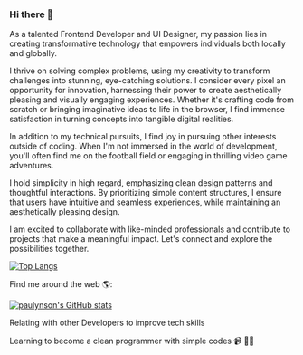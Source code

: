 ### Hi there 👋

As a talented Frontend Developer and UI Designer, my passion lies in creating transformative technology that empowers individuals both locally and globally.

I thrive on solving complex problems, using my creativity to transform challenges into stunning, eye-catching solutions. I consider every pixel an opportunity for innovation, harnessing their power to create aesthetically pleasing and visually engaging experiences. Whether it's crafting code from scratch or bringing imaginative ideas to life in the browser, I find immense satisfaction in turning concepts into tangible digital realities.

In addition to my technical pursuits, I find joy in pursuing other interests outside of coding. When I'm not immersed in the world of development, you'll often find me on the football field or engaging in thrilling video game adventures.

I hold simplicity in high regard, emphasizing clean design patterns and thoughtful interactions. By prioritizing simple content structures, I ensure that users have intuitive and seamless experiences, while maintaining an aesthetically pleasing design.

I am excited to collaborate with like-minded professionals and contribute to projects that make a meaningful impact. Let's connect and explore the possibilities together.

[![Top Langs](https://github-readme-stats.vercel.app/api/top-langs/?username=paulynson&layout=compact)](https://github.com/paulynson/github-readme-stats)

Find me around the web 🌎:

[![paulynson's GitHub stats](https://github-readme-stats.vercel.app/api?username=paulynson)](https://github.com/paulynson/github-readme-stats)

Relating with other Developers to improve tech skills


Learning to become a clean programmer with simple codes 📹 ✍🏾


<!-- ![Metrics](https://metrics.lecoq.io/paulynson?template=classic&posts=1&traffic=1&languages=1&isocalendar=1&introduction=1&isocalendar.duration=full-year&languages.limit=5&languages.sections=most-used&languages.colors=github&languages.threshold=0%25&languages.indepth=false&languages.recent.load=300&languages.recent.days=14&introduction.title=true&posts.descriptions=false&posts.covers=false&posts.limit=4&posts.user=.user.login&config.timezone=Africa%2FLagos) -->




